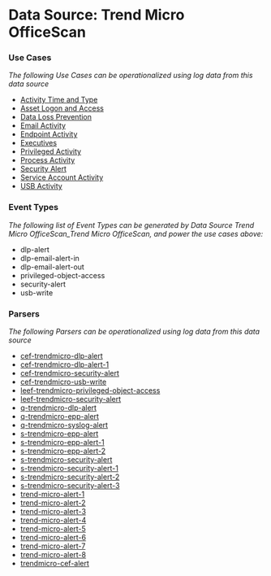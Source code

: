 Data Source: Trend Micro OfficeScan
===================================

### Use Cases

_The following Use Cases can be operationalized using log data from this data source_

* [Activity Time  and Type](usecase_activity_time__and_type.md)
* [Asset Logon and Access](usecase_asset_logon_and_access.md)
* [Data Loss Prevention](usecase_data_loss_prevention.md)
* [Email Activity](usecase_email_activity.md)
* [Endpoint Activity](usecase_endpoint_activity.md)
* [Executives](usecase_executives.md)
* [Privileged Activity](usecase_privileged_activity.md)
* [Process Activity](usecase_process_activity.md)
* [Security Alert](usecase_security_alert.md)
* [Service Account Activity](usecase_service_account_activity.md)
* [USB Activity](usecase_usb_activity.md)


### Event Types

_The following list of Event Types can be generated by Data Source Trend Micro OfficeScan_Trend Micro OfficeScan, and power the use cases above:_

- dlp-alert
- dlp-email-alert-in
- dlp-email-alert-out
- privileged-object-access
- security-alert
- usb-write


### Parsers

_The following Parsers can be operationalized using log data from this data source_

* [cef-trendmicro-dlp-alert](parserContent_cef-trendmicro-dlp-alert.md)
* [cef-trendmicro-dlp-alert-1](parserContent_cef-trendmicro-dlp-alert-1.md)
* [cef-trendmicro-security-alert](parserContent_cef-trendmicro-security-alert.md)
* [cef-trendmicro-usb-write](parserContent_cef-trendmicro-usb-write.md)
* [leef-trendmicro-privileged-object-access](parserContent_leef-trendmicro-privileged-object-access.md)
* [leef-trendmicro-security-alert](parserContent_leef-trendmicro-security-alert.md)
* [q-trendmicro-dlp-alert](parserContent_q-trendmicro-dlp-alert.md)
* [q-trendmicro-epp-alert](parserContent_q-trendmicro-epp-alert.md)
* [q-trendmicro-syslog-alert](parserContent_q-trendmicro-syslog-alert.md)
* [s-trendmicro-epp-alert](parserContent_s-trendmicro-epp-alert.md)
* [s-trendmicro-epp-alert-1](parserContent_s-trendmicro-epp-alert-1.md)
* [s-trendmicro-epp-alert-2](parserContent_s-trendmicro-epp-alert-2.md)
* [s-trendmicro-security-alert](parserContent_s-trendmicro-security-alert.md)
* [s-trendmicro-security-alert-1](parserContent_s-trendmicro-security-alert-1.md)
* [s-trendmicro-security-alert-2](parserContent_s-trendmicro-security-alert-2.md)
* [s-trendmicro-security-alert-3](parserContent_s-trendmicro-security-alert-3.md)
* [trend-micro-alert-1](parserContent_trend-micro-alert-1.md)
* [trend-micro-alert-2](parserContent_trend-micro-alert-2.md)
* [trend-micro-alert-3](parserContent_trend-micro-alert-3.md)
* [trend-micro-alert-4](parserContent_trend-micro-alert-4.md)
* [trend-micro-alert-5](parserContent_trend-micro-alert-5.md)
* [trend-micro-alert-6](parserContent_trend-micro-alert-6.md)
* [trend-micro-alert-7](parserContent_trend-micro-alert-7.md)
* [trend-micro-alert-8](parserContent_trend-micro-alert-8.md)
* [trendmicro-cef-alert](parserContent_trendmicro-cef-alert.md)
